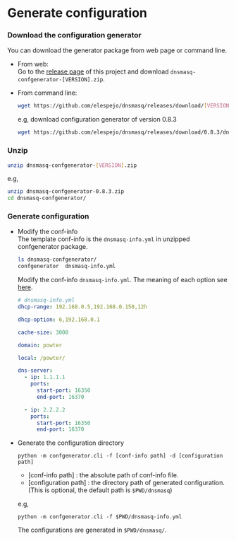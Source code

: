 # Generate configuration

### Download the configuration generator
You can download the generator package from web page or command line.

* From web:  
    Go to the [release page](https://github.com/elespejo/dnsmasq/releases) of this project and download `dnsmasq-confgenerator-[VERSION].zip`.

* From command line:  
    ```bash
    wget https://github.com/elespejo/dnsmasq/releases/download/[VERSION]/dnsmasq-confgenerator-[VERSION].zip
    ```
    e.g, download configuration generator of version 0.8.3
    ```bash
    wget https://github.com/elespejo/dnsmasq/releases/download/0.8.3/dnsmasq-confgenerator-0.8.3.zip
    ```

### Unzip
```bash
unzip dnsmasq-confgenerator-[VERSION].zip
```
e.g,
```bash
unzip dnsmasq-confgenerator-0.8.3.zip
cd dnsmasq-confgenerator/
```

### Generate configuration

* Modify the conf-info  
    The template conf-info is the `dnsmasq-info.yml` in unzipped confgenerator package.
    ```bash
    ls dnsmasq-confgenerator/
    confgenerator  dnsmasq-info.yml
    ```
    Modify the conf-info `dnsmasq-info.yml`. The meaning of each option see [here](http://www.thekelleys.org.uk/dnsmasq/docs/dnsmasq-man.html).
    ```yaml
    # dnsmasq-info.yml
    dhcp-range: 192.168.0.5,192.168.0.150,12h

    dhcp-option: 6,192.168.0.1

    cache-size: 3000

    domain: powter

    local: /powter/

    dns-server:
      - ip: 1.1.1.1
        ports:
          start-port: 16350
          end-port: 16370

      - ip: 2.2.2.2
        ports:
          start-port: 16350
          end-port: 16370
    ```

* Generate the configuration directory
    ```
    python -m confgenerator.cli -f [conf-info path] -d [configuration path]
    ```
    * [conf-info path] : the absolute path of conf-info file.
    * [configuration path] : the directory path of generated configuration. (This is optional, the default path is `$PWD/dnsmasq`) 

    e.g,
    ```
    python -m confgenerator.cli -f $PWD/dnsmasq-info.yml
    ```
    The configurations are generated in `$PWD/dnsmasq/`.